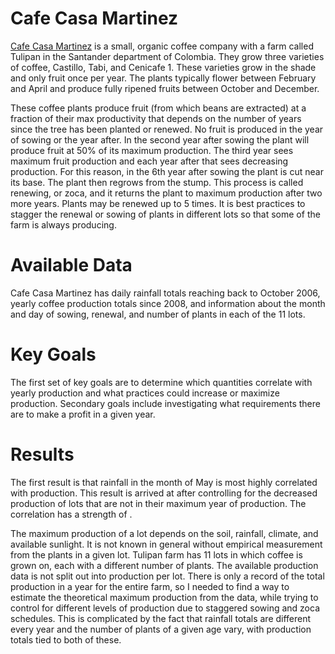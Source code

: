 # Cafe Casa Martinez
[Cafe Casa Martinez](https://www.cafecasamartinez.com/) is a small, organic coffee company with a farm called Tulipan in the Santander department of Colombia. They grow three varieties of coffee, Castillo, Tabi, and Cenicafe 1. These varieties grow in the shade and only fruit once per year. The plants typically flower between February and April and produce fully ripened fruits between October and December.

These coffee plants produce fruit (from which beans are extracted) at a fraction of their max productivity that depends on the number of years since the tree has been planted or renewed. No fruit is produced in the year of sowing or the year after. In the second year after sowing the plant will produce fruit at 50% of its maximum production. The third year sees maximum fruit production and each year after that sees decreasing production. For this reason, in the 6th year after sowing the plant is cut near its base. The plant then regrows from the stump. This process is called renewing, or zoca, and it returns the plant to maximum production after two more years. Plants may be renewed up to 5 times. It is best practices to stagger the renewal or sowing of plants in different lots so that some of the farm is always producing.

# Available Data
Cafe Casa Martinez has daily rainfall totals reaching back to October 2006, yearly coffee production totals since 2008, and information about the month and day of sowing, renewal, and number of plants in each of the 11 lots. 

# Key Goals
The first set of key goals are to determine which quantities correlate with yearly production and what practices could increase or maximize production. Secondary goals include investigating what requirements there are to make a profit in a given year. 

# Results
The first result is that rainfall in the month of May is most highly correlated with production. This result is arrived at after controlling for the decreased production of lots that are not in their maximum year of production. The correlation has a strength of .

The maximum production of a lot depends on the soil, rainfall, climate, and available sunlight. It is not known in general without empirical measurement from the plants in a given lot. Tulipan farm has 11 lots in which coffee is grown on, each with a different number of plants. The available production data is not split out into production per lot. There is only a record of the total production in a year for the entire farm, so I needed to find a way to estimate the theoretical maximum production from the data, while trying to control for different levels of production due to staggered sowing and zoca schedules. This is complicated by the fact that rainfall totals are different every year and the number of plants of a given age vary, with production totals tied to both of these.

